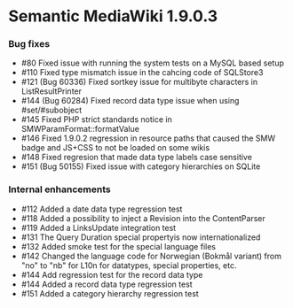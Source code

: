 # Semantic MediaWiki 1.9.0.3

### Bug fixes

* #80  Fixed issue with running the system tests on a MySQL based setup
* #110 Fixed type mismatch issue in the cahcing code of SQLStore3
* #121 (Bug 60336) Fixed sortkey issue for multibyte characters in ListResultPrinter
* #144 (Bug 60284) Fixed record data type issue when using #set/#subobject
* #145 Fixed PHP strict standards notice in SMWParamFormat::formatValue
* #146 Fixed 1.9.0.2 regression in resource paths that caused the SMW badge and JS+CSS to not be loaded on some wikis
* #148 Fixed regresion that made data type labels case sensitive
* #151 (Bug 50155) Fixed issue with category hierarchies on SQLite

### Internal enhancements

* #112 Added a date data type regression test
* #118 Added a possibility to inject a Revision into the ContentParser
* #119 Added a LinksUpdate integration test
* #131 The Query Duration special propertyis now internationalized
* #132 Added smoke test for the special language files
* #142 Changed the language code for Norwegian (Bokmål variant) from "no" to "nb" for L10n for datatypes, special properties, etc.
* #144 Add regression test for the record data type
* #144 Added a record data type regression test
* #151 Added a category hierarchy regression test
